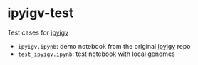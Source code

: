 # ipyigv-test

Test cases for [ipyigv](https://github.com/QuantStack/ipyigv)


- `ipyigv.ipynb`: demo notebook from the original [ipyigv](https://github.com/QuantStack/ipyigv) repo
- `test_ipyigv.ipynb`: test notebook with local genomes
